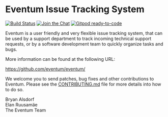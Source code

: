 Eventum Issue Tracking System
=============================

[![Build Status][ci-badge]][ci-url]
[![Join the Chat][gitter-badge]][gitter-url]
[![Gitpod ready-to-code][gitpod-badge]][gitpod-url]

Eventum is a user friendly and very flexible issue tracking system, that can
be used by a support department to track incoming technical support requests,
or by a software development team to quickly organize tasks and bugs.

More information can be found at the following URL:

  https://github.com/eventum/eventum/

We welcome you to send patches, bug fixes and other contributions to Eventum.
Please see the [CONTRIBUTING.md](CONTRIBUTING.md) file for more details into how to do so.

Bryan Alsdorf  
Elan Ruusamäe  
The Eventum Team

  [1]: http://news.gmane.org/gmane.comp.bug-tracking.eventum.user
  [2]: http://news.gmane.org/gmane.comp.bug-tracking.eventum.devel
[ci-badge]: https://github.com/eventum/eventum/actions/workflows/ci.yml/badge.svg
[ci-url]: https://github.com/eventum/eventum/actions/workflows/ci.yml
[gitter-badge]: https://badges.gitter.im/Join%20Chat.svg
[gitter-url]: https://gitter.im/eventum/eventum
[gitpod-badge]: https://img.shields.io/badge/Gitpod-ready--to--code-blue?logo=gitpod
[gitpod-url]: https://gitpod.io/#https://github.com/eventum/eventum
